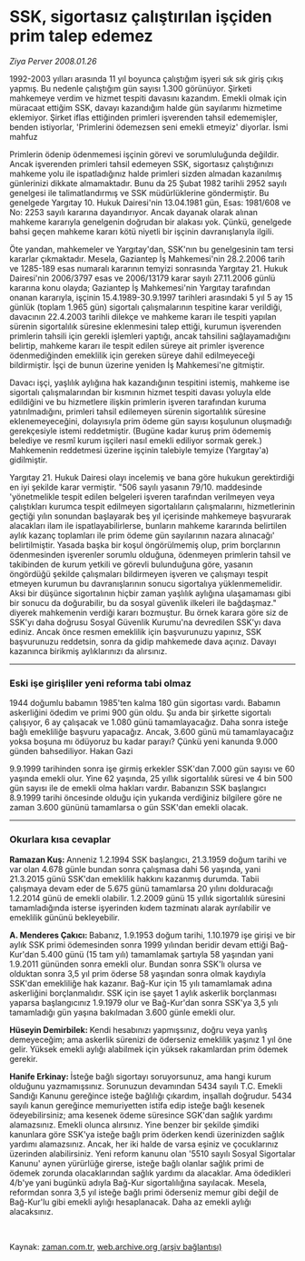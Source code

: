 # SSK, sigortasız çalıştırılan  işçiden prim talep edemez

*Ziya Perver 2008.01.26*

<tr><td class="metin" colspan="2" style="padding-top: 20px; padding-left: 5px; padding-right: 10px;">1992-2003 yılları arasında 11 yıl boyunca çalıştığım işyeri sık sık giriş çıkış yapmış. Bu nedenle çalıştığım gün sayısı 1.300 görünüyor. Şirketi mahkemeye verdim ve hizmet tespiti davasını kazandım. Emekli olmak için müracaat ettiğim SSK, davayı kazandığım halde gün sayılarımı hizmetime eklemiyor. Şirket iflas ettiğinden primleri işverenden tahsil edememişler, benden istiyorlar, 'Primlerini ödemezsen seni emekli etmeyiz' diyorlar. İsmi mahfuz</td></tr><tr><td class="metin" colspan="2" style="padding-top: 20px; padding-left: 5px; padding-right: 10px;"><p>Primlerin ödenip ödenmemesi işçinin görevi ve sorumluluğunda değildir. Ancak işverenden primleri tahsil edemeyen SSK, sigortasız çalıştığınızı mahkeme yolu ile ispatladığınız halde primleri sizden almadan kazanılmış günlerinizi dikkate almamaktadır. Bunu da 25 Şubat 1982 tarihli 2952 sayılı genelgesi ile talimatlandırmış ve SSK müdürlüklerine göndermiştir. Bu genelgede Yargıtay 10. Hukuk Dairesi'nin 13.04.1981 gün, Esas: 1981/608 ve No: 2253 sayılı kararına dayandırıyor. Ancak dayanak olarak alınan mahkeme kararıyla genelgenin doğrudan bir alakası yok. Çünkü, genelgede bahsi geçen mahkeme kararı kötü niyetli bir işçinin davranışlarıyla ilgili. 
<p> Öte yandan, mahkemeler ve Yargıtay'dan, SSK'nın bu genelgesinin tam tersi kararlar çıkmaktadır. Mesela, Gaziantep İş Mahkemesi'nin 28.2.2006 tarih ve 1285-189 esas numaralı kararının temyizi sonrasında Yargıtay 21. Hukuk Dairesi'nin 2006/3797 esas ve 2006/13179 karar sayılı 27.11.2006 günlü kararına konu olayda; Gaziantep İş Mahkemesi'nin Yargıtay tarafından onanan kararıyla, işçinin 15.4.1989-30.9.1997 tarihleri arasındaki 5 yıl 5 ay 15 günlük (toplam 1.965 gün) sigortalı çalışmalarının tespitine karar verildiği, davacının 22.4.2003 tarihli dilekçe ve mahkeme kararı ile tespiti yapılan sürenin sigortalılık süresine eklenmesini talep ettiği, kurumun işverenden primlerin tahsili için gerekli işlemleri yaptığı, ancak tahsilini sağlayamadığını belirtip, mahkeme kararı ile tespit edilen süreye ait primler işverence ödenmediğinden emeklilik için gereken süreye dahil edilmeyeceği bildirmiştir. İşçi de bunun üzerine yeniden İş Mahkemesi'ne gitmiştir.
<p> Davacı işçi, yaşlılık aylığına hak kazandığının tespitini istemiş, mahkeme ise sigortalı çalışmalarından bir kısmının hizmet tespiti davası yoluyla elde edildiğini ve bu hizmetlere ilişkin primlerin işveren tarafından kuruma yatırılmadığını, primleri tahsil edilemeyen sürenin sigortalılık süresine eklenemeyeceğini, dolayısıyla prim ödeme gün sayısı koşulunun oluşmadığı gerekçesiyle istemi reddetmiştir. (Bugüne kadar kuruş prim ödememiş belediye ve resmî kurum işçileri nasıl emekli ediliyor sormak gerek.) Mahkemenin reddetmesi üzerine işçinin talebiyle temyize (Yargıtay'a) gidilmiştir.
<p> Yargıtay 21. Hukuk Dairesi olayı incelemiş ve bana göre hukukun gerektirdiği en iyi şekilde karar vermiştir. "506 sayılı yasanın 79/10. maddesinde 'yönetmelikle tespit edilen belgeleri işveren tarafından verilmeyen veya çalıştıkları kurumca tespit edilmeyen sigortalıların çalışmalarını, hizmetlerinin geçtiği yılın sonundan başlayarak beş yıl içerisinde mahkemeye başvurarak alacakları ilam ile ispatlayabilirlerse, bunların mahkeme kararında belirtilen aylık kazanç toplamları ile prim ödeme gün sayılarının nazara alınacağı' belirtilmiştir. Yasada başka bir koşul öngörülmemiş olup, prim borçlarının ödenmesinden işverenler sorumlu olduğuna, ödenmeyen primlerin tahsil ve takibinden de kurum yetkili ve görevli bulunduğuna göre, yasanın öngördüğü şekilde çalışmaları bildirmeyen işveren ve çalışmayı tespit etmeyen kurumun bu davranışlarının sonucu sigortalıya yüklenmemelidir. Aksi bir düşünce sigortalının hiçbir zaman yaşlılık aylığına ulaşamaması gibi bir sonucu da doğurabilir, bu da sosyal güvenlik ilkeleri ile bağdaşmaz." diyerek mahkemenin verdiği kararı bozmuştur. Bu örnek karara göre siz de SSK'yı daha doğrusu Sosyal Güvenlik Kurumu'na devredilen SSK'yı dava ediniz. Ancak önce resmen emeklilik için başvurunuzu yapınız, SSK başvurunuzu reddetsin, sonra da gidip mahkemede dava açınız. Davayı kazanınca birikmiş aylıklarınızı da alırsınız.
<p>
<hr/>
<h3>Eski işe girişliler yeni reforma tabi olmaz
</h3>
<p>1944 doğumlu babamın 1985'ten kalma 180 gün sigortası vardı. Babamın askerliğini ödedim ve primi 900 gün oldu. Şu anda bir şirkette sigortalı çalışıyor, 6 ay çalışacak ve 1.080 günü tamamlayacağız. Daha sonra isteğe bağlı emekliliğe başvuru yapacağız. Ancak, 3.600 günü mü tamamlayacağız yoksa boşuna mı ödüyoruz bu kadar parayı? Çünkü yeni kanunda 9.000 günden bahsediliyor. Hakan Gazi
<p>9.9.1999 tarihinden sonra işe girmiş erkekler SSK'dan 7.000 gün sayısı ve 60 yaşında emekli olur. Yine 62 yaşında, 25 yıllık sigortalılık süresi ve 4 bin 500 gün sayısı ile de emekli olma hakları vardır. Babanızın SSK başlangıcı 8.9.1999 tarihi öncesinde olduğu için yukarıda verdiğiniz bilgilere göre ne zaman 3.600 gününü tamamlarsa o gün SSK'dan emekli olacak. 
<p>
<hr/>
<h3>Okurlara kısa cevaplar
</h3>
<p><b>Ramazan Kuş: </b>Anneniz 1.2.1994 SSK başlangıcı, 21.3.1959 doğum tarihi ve var olan 4.678 günle bundan sonra çalışmasa dahi 56 yaşında, yani 21.3.2015 günü SSK'dan emeklilik hakkını kazanmış durumda. Tabii çalışmaya devam eder de 5.675 günü tamamlarsa 20 yılını dolduracağı 1.2.2014 günü de emekli olabilir. 1.2.2009 günü 15 yıllık sigortalılık süresini tamamladığında isterse işyerinden kıdem tazminatı alarak ayrılabilir ve emeklilik gününü bekleyebilir. 
<p><b>A. Menderes Çakıcı: </b>Babanız, 1.9.1953 doğum tarihi, 1.10.1979 işe girişi ve bir aylık SSK primi ödemesinden sonra 1999 yılından beridir devam ettiği Bağ-Kur'dan 5.400 günü (15 tam yılı) tamamlamak şartıyla 58 yaşından yani 1.9.2011 gününden sonra emekli olur. Bundan sonra SSK'lı olursa ve olduktan sonra 3,5 yıl prim öderse 58 yaşından sonra olmak kaydıyla SSK'dan emekliliğe hak kazanır. Bağ-Kur için 15 yılı tamamlamak adına askerliğini borçlanmalıdır. SSK için ise şayet 1 aylık askerlik borçlanması yaparsa başlangıcınız 1.9.1979 olur ve Bağ-Kur'dan sonra SSK'ya 3,5 yılı tamamladığı gün yaşına bakılmadan 3.600 günle emekli olur.
<p><b>Hüseyin Demirbilek: </b>Kendi hesabınızı yapmışsınız, doğru veya yanlış demeyeceğim; ama askerlik sürenizi de öderseniz emeklilik yaşınız 1 yıl öne gelir. Yüksek emekli aylığı alabilmek için yüksek rakamlardan prim ödemek gerekir.
<p><b>Hanife Erkinay: </b>İsteğe bağlı sigortayı soruyorsunuz, ama hangi kurum olduğunu yazmamışsınız. Sorunuzun devamından 5434 sayılı T.C. Emekli Sandığı Kanunu gereğince isteğe bağlılığı çıkardım, inşallah doğrudur. 5434 sayılı kanun gereğince memuriyetten istifa edip isteğe bağlı kesenek ödeyebilirsiniz; ama kesenek ödeme süresince SGK'dan sağlık yardımı alamazsınız. Emekli olunca alırsınız. Yine benzer bir şekilde şimdiki kanunlara göre SSK'ya isteğe bağlı prim öderken kendi üzerinizden sağlık yardımı alamazsınız. Ancak, her iki halde de varsa eşiniz ve çocuklarınız üzerinden alabilirsiniz. Yeni reform kanunu olan '5510 sayılı Sosyal Sigortalar Kanunu' aynen yürürlüğe girerse, isteğe bağlı olanlar sağlık primi de ödemek zorunda olacaklarından sağlık yardımı da alacaklar. Ama ödedikleri 4/b'ye yani bugünkü adıyla Bağ-Kur sigortalılığına sayılacak. Mesela, reformdan sonra 3,5 yıl isteğe bağlı primi öderseniz memur gibi değil de Bağ-Kur'lu gibi emekli aylığı hesaplanacak. Daha az emekli aylığı alacaksınız.
<p><br/></p></p></p></p></p></p></p></p></p></p></p></p></p></td></tr>

Kaynak: [zaman.com.tr](http://zaman.com.tr/yazar.do?yazino=643040), [web.archive.org (arşiv bağlantısı)](http://web.archive.org/web/20080504091926/http://www.zaman.com.tr:80/yazar.do?yazino=643040)
